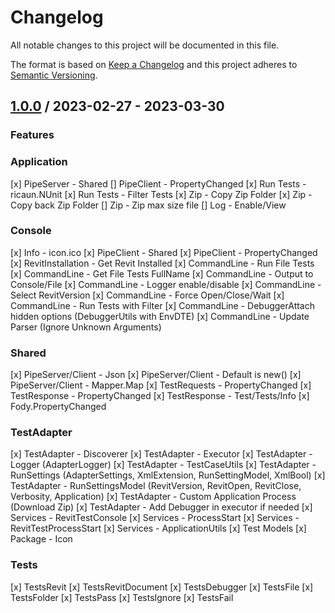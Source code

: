 # Changelog
All notable changes to this project will be documented in this file.

The format is based on [Keep a Changelog](http://keepachangelog.com/en/1.0.0/)
and this project adheres to [Semantic Versioning](http://semver.org/spec/v2.0.0.html).

## [1.0.0] / 2023-02-27 - 2023-03-30
### Features
### Application
[x] PipeServer - Shared
[] PipeClient - PropertyChanged
[x] Run Tests - ricaun.NUnit
[x] Run Tests - Filter Tests
[x] Zip - Copy Zip Folder
[x] Zip - Copy back Zip Folder
[] Zip - Zip max size file
[] Log - Enable/View
### Console
[x] Info - icon.ico
[x] PipeClient - Shared
[x] PipeClient - PropertyChanged
[x] RevitInstallation - Get Revit Installed
[x] CommandLine - Run File Tests
[x] CommandLine - Get File Tests FullName
[x] CommandLine - Output to Console/File
[x] CommandLine - Logger enable/disable
[x] CommandLine - Select RevitVersion
[x] CommandLine - Force Open/Close/Wait
[x] CommandLine - Run Tests with Filter
[x] CommandLine - DebuggerAttach hidden options (DebuggerUtils with EnvDTE)
[x] CommandLine - Update Parser (Ignore Unknown Arguments)
### Shared
[x] PipeServer/Client - Json
[x] PipeServer/Client - Default is new()
[x] PipeServer/Client - Mapper.Map
[x] TestRequests - PropertyChanged
[x] TestResponse - PropertyChanged
[x] TestResponse - Test/Tests/Info
[x] Fody.PropertyChanged
### TestAdapter
[x] TestAdapter - Discoverer
[x] TestAdapter - Executor
[x] TestAdapter - Logger (AdapterLogger)
[x] TestAdapter - TestCaseUtils
[x] TestAdapter - RunSettings (AdapterSettings, XmlExtension, RunSettingModel, XmlBool)
[x] TestAdapter - RunSettingsModel (RevitVersion, RevitOpen, RevitClose, Verbosity, Application)
[x] TestAdapter - Custom Application Process (Download Zip)
[x] TestAdapter - Add Debugger in executor if needed
[x] Services - RevitTestConsole
[x] Services - ProcessStart
[x] Services - RevitTestProcessStart
[x] Services - ApplicationUtils
[x] Test Models
[x] Package - Icon
### Tests
[x] TestsRevit
[x] TestsRevitDocument
[x] TestsDebugger
[x] TestsFile
[x] TestsFolder
[x] TestsPass
[x] TestsIgnore
[x] TestsFail

[vNext]: ../../compare/1.0.0...HEAD
[1.0.0]: ../../compare/1.0.0